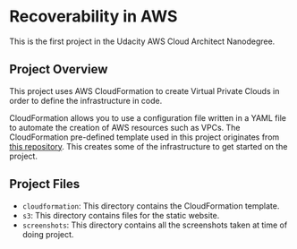 # Recoverability in AWS

This is the first project in the Udacity AWS Cloud Architect Nanodegree.

## Project Overview

This project uses AWS CloudFormation to create Virtual Private Clouds in order to define the infrastructure in code.

CloudFormation allows you to use a configuration file written in a YAML file to automate the creation of AWS resources such as VPCs. The CloudFormation pre-defined template used in this project originates from [this repository](https://github.com/udacity/nd063-c2-design-for-availability-resilience-reliability-replacement-project-starter-template/blob/master/cloudformation/vpc.yaml). This creates some of the infrastructure to get started on the project.

## Project Files

- `cloudformation`: This directory contains the CloudFormation template.
- `s3`: This directory contains files for the static website.
- `screenshots`: This directory contains all the screenshots taken at time of doing project.
